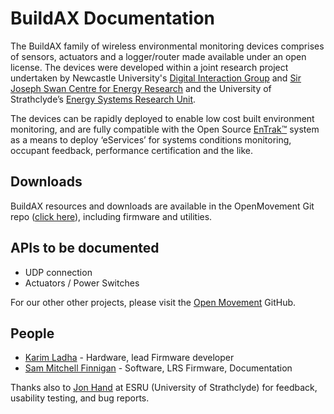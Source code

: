 
# BuildAX Documentation

The BuildAX family of wireless environmental monitoring devices comprises of sensors, 
actuators and a logger/router made available under an open license. The devices
were developed within a joint research project undertaken by Newcastle 
University's [Digital Interaction Group](http://di.ncl.ac.uk/) and 
[Sir Joseph Swan Centre for Energy Research](http://www.ncl.ac.uk/energy/)
and the University of Strathclyde’s [Energy Systems Research Unit](http://www.strath.ac.uk/esru/).

The devices can be rapidly deployed to enable low cost built environment 
monitoring, and are fully compatible with the Open Source 
[EnTrak™](http://www.esru.strath.ac.uk/Programs/EnTrak.htm) system as a means 
to deploy ‘eServices’ for systems conditions monitoring, occupant feedback, 
performance certification and the like.

## Downloads

BuildAX resources and downloads are available in the OpenMovement Git repo ([click here](https://github.com/digitalinteraction/openmovement/tree/master/Downloads/BuildAX)),
including firmware and utilities.

## APIs to be documented

 * UDP connection
 * Actuators / Power Switches

For our other other projects, please visit the [Open Movement](https://github.com/digitalinteraction/openmovement) GitHub.

## People

 - [Karim Ladha](http://di.ncl.ac.uk/people/nksl6) - Hardware, lead Firmware developer
 - [Sam Mitchell Finnigan](http://di.ncl.ac.uk/people/nsmf) - Software, LRS Firmware, Documentation 

Thanks also to [Jon Hand](http://cms.mecheng.strath.ac.uk/people/default.aspx?id=20769) at ESRU (University of Strathclyde) for feedback, usability testing, and bug reports.
